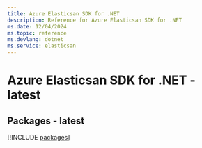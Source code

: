 ```yaml
---
title: Azure Elasticsan SDK for .NET
description: Reference for Azure Elasticsan SDK for .NET
ms.date: 12/04/2024
ms.topic: reference
ms.devlang: dotnet
ms.service: elasticsan
---
```

# Azure Elasticsan SDK for .NET - latest
## Packages - latest
[!INCLUDE [packages](elasticsan-index.md)]